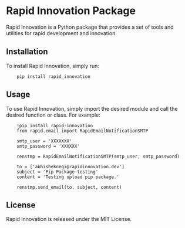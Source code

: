 # Rapid Innovation Package

Rapid Innovation is a Python package that provides a set of tools and utilities for rapid development and innovation.

## Installation

To install Rapid Innovation, simply run:

        pip install rapid_innovation

## Usage

To use Rapid Innovation, simply import the desired module and call the desired function or class. For example:

        !pip install rapid-innovation
        from rapid.email import RapidEmailNotificationSMTP
        
        smtp_user = 'XXXXXXX'
        smtp_password = 'XXXXXX'
        
        renstmp = RapidEmailNotificationSMTP(smtp_user, smtp_password)
        
        to = ['abhisheknegi@rapidinnovation.dev']
        subject = 'Pip Package testing'
        content = 'Testing upload pip package.'
        
        renstmp.send_email(to, subject, content)



## License

Rapid Innovation is released under the MIT License.

